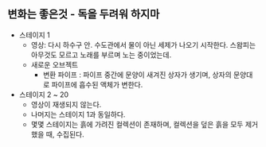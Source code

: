 ## 변화는 좋은것 - 독을 두려워 하지마
* 스테이지 1
  * 영상: 다시 하수구 안. 수도관에서 물이 아닌 세제가 나오기 시작한다. 스왐피는 아무것도 모르고 노래를 부르며 노는 중이었는데.
  * 새로운 오브젝트
    * 변환 파이프 : 파이프 중간에 문양이 새겨진 상자가 생기며, 상자의 문양대로 파이프에 흡수된 액체가 변한다.
* 스테이지 2 ~ 20
  * 영상이 재생되지 않는다.
  * 나머지는 스테이지 1과 동일하다.
  * 몇몇 스테이지는 흙에 가려진 컬렉션이 존재하며, 컬렉션을 덮은 흙을 모두 제거했을 때, 수집된다.
